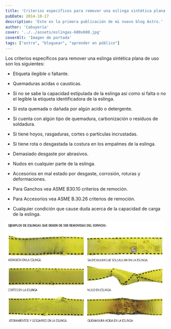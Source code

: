 ```yaml
---
title: 'Criterios específicos para remover una eslinga sintética plana de uso'
pubDate: 2014-10-17
description: 'Este es la primera publicación de mi nuevo blog Astro.'
author: 'Cabuyería'
cover: '../../assets/eslingas-600x600.jpg'
coverAlt: 'Imagen de portada'
tags: ["astro", "bloguear", "aprender en público"]
---
```


Los criterios específicos para remover una eslinga sintética plana de uso son los siguientes:

- Etiqueta ilegible o faltante.

- Quemaduras acidas o causticas.

- Si no se sabe la capacidad estipulada de la eslinga así como si falta o no el legible la etiqueta identificadora de la eslinga.

- Si esta quemada o dañada por algún acido o detergente.

- Si cuenta con algún tipo de quemadura, carbonización o residuos de soldadura.

- Si tiene hoyos, rasgaduras, cortes o partículas incrustadas.

- Si tiene rota o desgastada la costura en los empalmes de la eslinga.

- Demasiado desgaste por abrasivos.

- Nudos en cualquier parte de la eslinga.

- Accesorios en mal estado por desgaste, corrosión, roturas y deformaciones.

- Para Ganchos vea ASME B30.10 criterios de remoción.

- Para Accesorios vea ASME B.30.26 criterios de remoción.

- Cualquier condición que cause duda acerca de la capacidad de carga de la eslinga.

![Ejemplos de eslingas que deben ser removidas del servicio](../../assets/post-1.png)